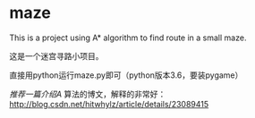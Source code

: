 # maze
This is a project using A* algorithm to find route in a small maze.

这是一个迷宫寻路小项目。

直接用python运行maze.py即可（python版本3.6，要装pygame）

*推荐一篇介绍A* 算法的博文，解释的非常好：http://blog.csdn.net/hitwhylz/article/details/23089415
